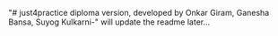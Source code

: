 "# just4practice diploma version, developed by Onkar Giram, Ganesha Bansa, Suyog Kulkarni-"
will update the readme later...
